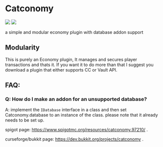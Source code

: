 # Catconomy
[![](https://tokei.rs/b1/github/NinekoTheCat/Catconomy?category=files)](https://github.com/NinekoTheCat/Catconomy) [![](https://tokei.rs/b1/github/NinekoTheCat/Catconomy?category=code)](https://github.com/NinekoTheCat/Catconomy)

a simple and modular economy plugin with database addon support


## Modularity

This is purely an Economy plugin, It manages and secures player transactions and thats it. If you want it to do more than that
 I suggest you download a plugin that either supports CC or Vault API.

## FAQ:
### Q: How do I make an addon for an unsupported database?
A: implement the `IDatabase` interface in a class and then set Catconomy.database to an instance of the class.
please note that it already needs to be set up.

spigot page: https://www.spigotmc.org/resources/catconomy.97210/ .

curseforge/bukkit page: https://dev.bukkit.org/projects/catconomy .
